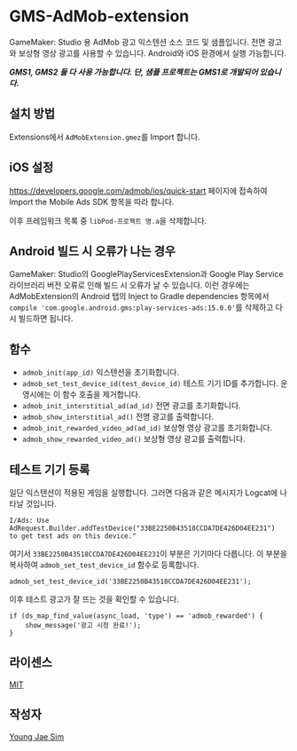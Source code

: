 # GMS-AdMob-extension
GameMaker: Studio 용 AdMob 광고 익스텐션 소스 코드 및 샘플입니다. 전면 광고와 보상형 영상 광고를 사용할 수 있습니다. Android와 iOS 환경에서 실행 가능합니다.

***GMS1, GMS2 둘 다 사용 가능합니다. 단, 샘플 프로젝트는 GMS1로 개발되어 있습니다.***

## 설치 방법
Extensions에서 `AdMobExtension.gmez`를 Import 합니다.

## iOS 설정
https://developers.google.com/admob/ios/quick-start 페이지에 접속하여 Import the Mobile Ads SDK 항목을 따라 합니다.

이후 프레임워크 목록 중 `libPod-프로젝트 명.a`을 삭제합니다.

## Android 빌드 시 오류가 나는 경우
GameMaker: Studio의 GooglePlayServicesExtension과 Google Play Service 라이브러리 버전 오류로 인해 빌드 시 오류가 날 수 있습니다. 이런 경우에는 AdMobExtension의 Android 탭의 Inject to Gradle dependencies 항목에서 `compile 'com.google.android.gms:play-services-ads:15.0.0'`를 삭제하고 다시 빌드하면 됩니다.

## 함수
* `admob_init(app_id)` 익스텐션을 초기화합니다.
* `admob_set_test_device_id(test_device_id)` 테스트 기기 ID를 추가합니다. 운영시에는 이 함수 호출을 제거합니다.
* `admob_init_interstitial_ad(ad_id)` 전면 광고를 초기화합니다.
* `admob_show_interstitial_ad()` 전명 광고를 출력합니다.
* `admob_init_rewarded_video_ad(ad_id)` 보상형 영상 광고를 초기화합니다.
* `admob_show_rewarded_video_ad()` 보상형 영상 광고를 출력합니다.

## 테스트 기기 등록
일단 익스텐션이 적용된 게임을 실행합니다. 그러면 다음과 같은 메시지가 Logcat에 나타날 것입니다.
```
I/Ads: Use AdRequest.Builder.addTestDevice("33BE2250B43518CCDA7DE426D04EE231")
to get test ads on this device."
```
여기서 `33BE2250B43518CCDA7DE426D04EE231`이 부분은 기기마다 다릅니다. 이 부분을 복사하여 `admob_set_test_device_id` 함수로 등록합니다.

```gml
admob_set_test_device_id('33BE2250B43518CCDA7DE426D04EE231');
```

이후 테스트 광고가 잘 뜨는 것을 확인할 수 있습니다.
```gml
if (ds_map_find_value(async_load, 'type') == 'admob_rewarded') {
    show_message('광고 시청 완료!');
}
```

## 라이센스
[MIT](LICENSE)

## 작성자
[Young Jae Sim](https://github.com/Hanul)
